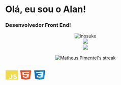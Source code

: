 # Olá, eu sou o Alan!

<h3>Desenvolvedor Front End!</h3>

<div align="center">
  <img width="15%" alt="Inosuke" src="https://c.tenor.com/XLRs8m9u9ikAAAAi/inosuke-demon-slayer.gif" />
</div>

<div align="center">
  <a href="https://github.com/alanteixeira29">
  <img widht="48%" src="https://github-readme-stats.vercel.app/api?username=alanteixeira29&show_icons=true&theme=dark&include_all_commits=true&count_private=true"/><br>
  <img widht="48%" src="https://github-readme-stats.vercel.app/api/top-langs/?username=alanteixeira29&layout=compact&langs_count=7&theme=dark"/>
</div>

<p align= "center">
<a href="https://github.com/DenverCoder1/github-readme-streak-stats/blob/main/docs/themes/README.md">
            <img width='48%' title="🔥 Get streak stats for your profile at git.io/streak-stats" alt="Matheus Pimentel's streak" src="https://github-readme-streak-stats.herokuapp.com/?user=Alanteixeira29&theme=dark&hide_border=false&stroke=0000"/>
        </a>
 </p>
  
  <div style="display: inline-block;"><br>
  <img align="" alt="Alan-Js" height="30" width="40" src="https://raw.githubusercontent.com/devicons/devicon/master/icons/javascript/javascript-plain.svg">
  <img align="" alt="Alan-HTML" height="30" width="40" src="https://raw.githubusercontent.com/devicons/devicon/master/icons/html5/html5-original.svg">
  <img align="" alt="Alan-CSS" height="30" width="40" src="https://raw.githubusercontent.com/devicons/devicon/master/icons/css3/css3-original.svg"></div>
 </div>
